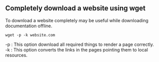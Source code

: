 ## Completely download a website using wget

To download a website completely may be useful while downloading documentation offline.

```
wget -p -k website.com
```

-p : This option download all required things to render a page correctly.   
-k : This option converts the links in the pages pointing them to local resources.
